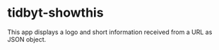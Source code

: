 # tidbyt-showthis
This app displays a logo and short information received from a URL as JSON object.
